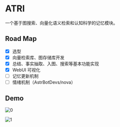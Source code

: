 # ATRI

一个基于图搜索、向量化语义检索和认知科学的记忆模块。

## Road Map

- [x] 选型
- [x] 向量检索库、图存储库开发
- [x] 总结、事实抽取、入图、搜索等基本功能实现
- [x] WebUI 可视化
- [ ] 记忆更新机制
- [ ] 情绪机制（AstrBotDevs/nova）

## Demo

![0](https://github.com/user-attachments/assets/2e68db43-179f-49dd-bacb-d3bb8ff5c191)


![1](https://github.com/user-attachments/assets/36644f85-2178-495f-8817-ea242e03975d)
